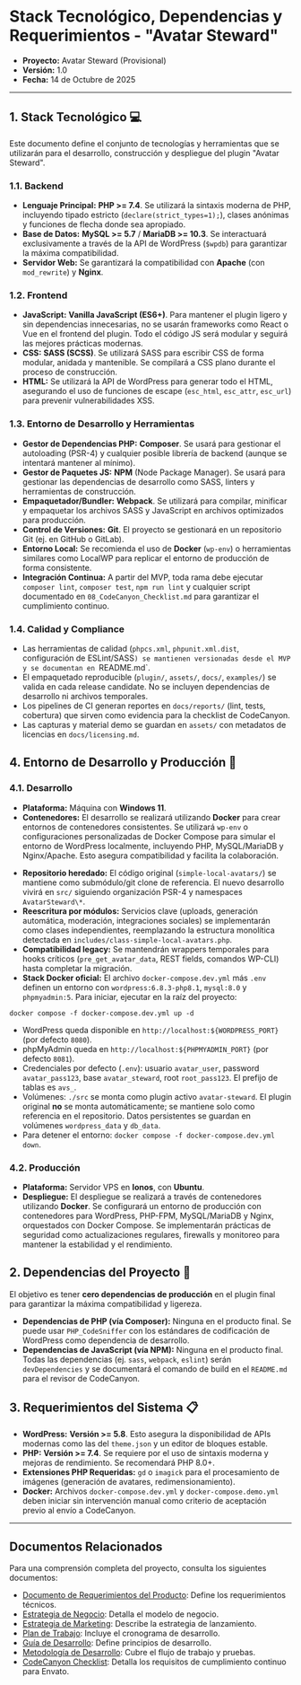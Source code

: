 # Stack Tecnológico, Dependencias y Requerimientos - "Avatar Steward"

* **Proyecto:** Avatar Steward (Provisional)
* **Versión:** 1.0
* **Fecha:** 14 de Octubre de 2025

---

## 1. Stack Tecnológico 💻

Este documento define el conjunto de tecnologías y herramientas que se utilizarán para el desarrollo, construcción y despliegue del plugin "Avatar Steward".

### **1.1. Backend**
* **Lenguaje Principal:** **PHP >= 7.4**. Se utilizará la sintaxis moderna de PHP, incluyendo tipado estricto (`declare(strict_types=1);`), clases anónimas y funciones de flecha donde sea apropiado.
* **Base de Datos:** **MySQL >= 5.7** / **MariaDB >= 10.3**. Se interactuará exclusivamente a través de la API de WordPress (`$wpdb`) para garantizar la máxima compatibilidad.
* **Servidor Web:** Se garantizará la compatibilidad con **Apache** (con `mod_rewrite`) y **Nginx**.

### **1.2. Frontend**
* **JavaScript:** **Vanilla JavaScript (ES6+)**. Para mantener el plugin ligero y sin dependencias innecesarias, no se usarán frameworks como React o Vue en el frontend del plugin. Todo el código JS será modular y seguirá las mejores prácticas modernas.
* **CSS:** **SASS (SCSS)**. Se utilizará SASS para escribir CSS de forma modular, anidada y mantenible. Se compilará a CSS plano durante el proceso de construcción.
* **HTML:** Se utilizará la API de WordPress para generar todo el HTML, asegurando el uso de funciones de escape (`esc_html`, `esc_attr`, `esc_url`) para prevenir vulnerabilidades XSS.

### **1.3. Entorno de Desarrollo y Herramientas**
* **Gestor de Dependencias PHP:** **Composer**. Se usará para gestionar el autoloading (PSR-4) y cualquier posible librería de backend (aunque se intentará mantener al mínimo).
* **Gestor de Paquetes JS:** **NPM** (Node Package Manager). Se usará para gestionar las dependencias de desarrollo como SASS, linters y herramientas de construcción.
* **Empaquetador/Bundler:** **Webpack**. Se utilizará para compilar, minificar y empaquetar los archivos SASS y JavaScript en archivos optimizados para producción.
* **Control de Versiones:** **Git**. El proyecto se gestionará en un repositorio Git (ej. en GitHub o GitLab).
* **Entorno Local:** Se recomienda el uso de **Docker** (`wp-env`) o herramientas similares como LocalWP para replicar el entorno de producción de forma consistente.
* **Integración Continua:** A partir del MVP, toda rama debe ejecutar `composer lint`, `composer test`, `npm run lint` y cualquier script documentado en `08_CodeCanyon_Checklist.md` para garantizar el cumplimiento continuo.

### **1.4. Calidad y Compliance**
* Las herramientas de calidad (`phpcs.xml`, `phpunit.xml.dist`, configuración de ESLint/SASS`) se mantienen versionadas desde el MVP y se documentan en `README.md`.
* El empaquetado reproducible (`plugin/`, `assets/`, `docs/`, `examples/`) se valida en cada release candidate. No se incluyen dependencias de desarrollo ni archivos temporales.
* Los pipelines de CI generan reportes en `docs/reports/` (lint, tests, cobertura) que sirven como evidencia para la checklist de CodeCanyon.
* Las capturas y material demo se guardan en `assets/` con metadatos de licencias en `docs/licensing.md`.

## 4. Entorno de Desarrollo y Producción 🐳

### **4.1. Desarrollo**
* **Plataforma:** Máquina con **Windows 11**.
* **Contenedores:** El desarrollo se realizará utilizando **Docker** para crear entornos de contenedores consistentes. Se utilizará `wp-env` o configuraciones personalizadas de Docker Compose para simular el entorno de WordPress localmente, incluyendo PHP, MySQL/MariaDB y Nginx/Apache. Esto asegura compatibilidad y facilita la colaboración.
- **Repositorio heredado:** El código original (`simple-local-avatars/`) se mantiene como submódulo/git clone de referencia. El nuevo desarrollo vivirá en `src/` siguiendo organización PSR-4 y namespaces `AvatarSteward\*`.
- **Reescritura por módulos:** Servicios clave (uploads, generación automática, moderación, integraciones sociales) se implementarán como clases independientes, reemplazando la estructura monolítica detectada en `includes/class-simple-local-avatars.php`.
- **Compatibilidad legacy:** Se mantendrán wrappers temporales para hooks críticos (`pre_get_avatar_data`, REST fields, comandos WP-CLI) hasta completar la migración.
- **Stack Docker oficial:** El archivo `docker-compose.dev.yml` más `.env` definen un entorno con `wordpress:6.8.3-php8.1`, `mysql:8.0` y `phpmyadmin:5`. Para iniciar, ejecutar en la raíz del proyecto:

```pwsh
docker compose -f docker-compose.dev.yml up -d
```

  - WordPress queda disponible en `http://localhost:${WORDPRESS_PORT}` (por defecto `8080`).
  - phpMyAdmin queda en `http://localhost:${PHPMYADMIN_PORT}` (por defecto `8081`).
  - Credenciales por defecto (`.env`): usuario `avatar_user`, password `avatar_pass123`, base `avatar_steward`, root `root_pass123`. El prefijo de tablas es `avs_`.
  - Volúmenes: `./src` se monta como plugin activo `avatar-steward`. El plugin original **no** se monta automáticamente; se mantiene solo como referencia en el repositorio. Datos persistentes se guardan en volúmenes `wordpress_data` y `db_data`.
  - Para detener el entorno: `docker compose -f docker-compose.dev.yml down`.

### **4.2. Producción**
* **Plataforma:** Servidor VPS en **Ionos**, con **Ubuntu**.
* **Despliegue:** El despliegue se realizará a través de contenedores utilizando **Docker**. Se configurará un entorno de producción con contenedores para WordPress, PHP-FPM, MySQL/MariaDB y Nginx, orquestados con Docker Compose. Se implementarán prácticas de seguridad como actualizaciones regulares, firewalls y monitoreo para mantener la estabilidad y el rendimiento.

## 2. Dependencias del Proyecto 🔗

El objetivo es tener **cero dependencias de producción** en el plugin final para garantizar la máxima compatibilidad y ligereza.

* **Dependencias de PHP (vía Composer):** Ninguna en el producto final. Se puede usar `PHP_CodeSniffer` con los estándares de codificación de WordPress como dependencia de desarrollo.
* **Dependencias de JavaScript (vía NPM):** Ninguna en el producto final. Todas las dependencias (ej. `sass`, `webpack`, `eslint`) serán `devDependencies` y se documentará el comando de build en el `README.md` para el revisor de CodeCanyon.

## 3. Requerimientos del Sistema 📋

* **WordPress:** **Versión >= 5.8**. Esto asegura la disponibilidad de APIs modernas como las del `theme.json` y un editor de bloques estable.
* **PHP:** **Versión >= 7.4**. Se requiere por el uso de sintaxis moderna y mejoras de rendimiento. Se recomendará PHP 8.0+.
* **Extensiones PHP Requeridas:** `gd` o `imagick` para el procesamiento de imágenes (generación de avatares, redimensionamiento).
* **Docker:** Archivos `docker-compose.dev.yml` y `docker-compose.demo.yml` deben iniciar sin intervención manual como criterio de aceptación previo al envío a CodeCanyon.

---

## Documentos Relacionados

Para una comprensión completa del proyecto, consulta los siguientes documentos:

- [Documento de Requerimientos del Producto](01_Documento_Requerimientos_Producto.md): Define los requerimientos técnicos.
- [Estrategia de Negocio](02_Estrategia_de_Negocio.md): Detalla el modelo de negocio.
- [Estrategia de Marketing](03_Estrategia_de_Marketing.md): Describe la estrategia de lanzamiento.
- [Plan de Trabajo](04_Plan_de_Trabajo.md): Incluye el cronograma de desarrollo.
- [Guía de Desarrollo](06_Guia_de_Desarrollo.md): Define principios de desarrollo.
- [Metodología de Desarrollo](07_Metodologia_de_Desarrollo.md): Cubre el flujo de trabajo y pruebas.
- [CodeCanyon Checklist](08_CodeCanyon_Checklist.md): Detalla los requisitos de cumplimiento continuo para Envato.